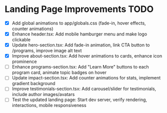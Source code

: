 # Landing Page Improvements TODO

- [x] Add global animations to app/globals.css (fade-in, hover effects, counter animations)
- [x] Enhance header.tsx: Add mobile hamburger menu and make logo clickable
- [x] Update hero-section.tsx: Add fade-in animation, link CTA button to /programs, improve image alt text
- [x] Improve about-section.tsx: Add hover animations to cards, enhance icon prominence
- [ ] Enhance programs-section.tsx: Add "Learn More" buttons to each program card, animate topic badges on hover
- [ ] Update impact-section.tsx: Add counter animations for stats, implement gradient background
- [ ] Improve testimonials-section.tsx: Add carousel/slider for testimonials, include author images/avatars
- [ ] Test the updated landing page: Start dev server, verify rendering, interactions, mobile responsiveness
